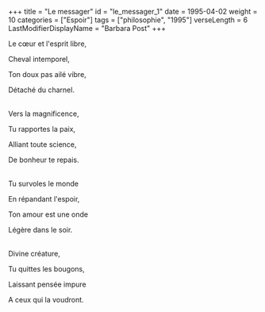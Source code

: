 +++
title = "Le messager"
id = "le_messager_1"
date = 1995-04-02
weight = 10
categories = ["Espoir"]
tags = ["philosophie", "1995"]
verseLength = 6
LastModifierDisplayName = "Barbara Post"
+++

Le cœur et l'esprit libre,

Cheval intemporel,

Ton doux pas ailé vibre,

Détaché du charnel.

 \
Vers la magnificence,

Tu rapportes la paix,

Alliant toute science,

De bonheur te repais.

 \
Tu survoles le monde

En répandant l'espoir,

Ton amour est une onde

Légère dans le soir.

 \
Divine créature,

Tu quittes les bougons,

Laissant pensée impure

A ceux qui la voudront.
